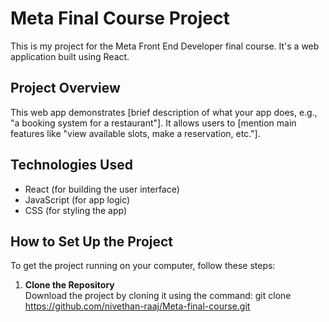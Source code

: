 # Meta Final Course Project

This is my project for the Meta Front End Developer final course. It's a web application built using React.

## Project Overview

This web app demonstrates [brief description of what your app does, e.g., "a booking system for a restaurant"]. It allows users to [mention main features like "view available slots, make a reservation, etc."].

## Technologies Used

- React (for building the user interface)
- JavaScript (for app logic)
- CSS (for styling the app)

## How to Set Up the Project

To get the project running on your computer, follow these steps:

1. **Clone the Repository**  
   Download the project by cloning it using the command:
   git clone https://github.com/nivethan-raaj/Meta-final-course.git
